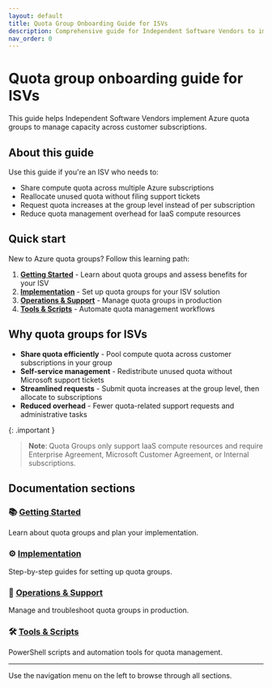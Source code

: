 ```yaml
---
layout: default
title: Quota Group Onboarding Guide for ISVs
description: Comprehensive guide for Independent Software Vendors to implement and manage Azure Quota Groups.
nav_order: 0
---
```


# Quota group onboarding guide for ISVs

This guide helps Independent Software Vendors implement Azure quota groups to manage capacity across customer subscriptions.

## About this guide

Use this guide if you're an ISV who needs to:
- Share compute quota across multiple Azure subscriptions
- Reallocate unused quota without filing support tickets
- Request quota increases at the group level instead of per subscription
- Reduce quota management overhead for IaaS compute resources

## Quick start

New to Azure quota groups? Follow this learning path:

1. **[Getting Started](getting-started.html)** - Learn about quota groups and assess benefits for your ISV
2. **[Implementation](implementation.html)** - Set up quota groups for your ISV solution
3. **[Operations & Support](operations-support.html)** - Manage quota groups in production
4. **[Tools & Scripts](tools-scripts.html)** - Automate quota management workflows

## Why quota groups for ISVs

- **Share quota efficiently** - Pool compute quota across customer subscriptions in your group
- **Self-service management** - Redistribute unused quota without Microsoft support tickets
- **Streamlined requests** - Submit quota increases at the group level, then allocate to subscriptions
- **Reduced overhead** - Fewer quota-related support requests and administrative tasks

{: .important }
> **Note**: Quota Groups only support IaaS compute resources and require Enterprise Agreement, Microsoft Customer Agreement, or Internal subscriptions.

## Documentation sections

### 📚 [Getting Started](getting-started.html)
Learn about quota groups and plan your implementation.

### ⚙️ [Implementation](implementation.html)
Step-by-step guides for setting up quota groups.

### 🔄 [Operations & Support](operations-support.html)
Manage and troubleshoot quota groups in production.

### 🛠️ [Tools & Scripts](tools-scripts.html)
PowerShell scripts and automation tools for quota management.

---

Use the navigation menu on the left to browse through all sections.
